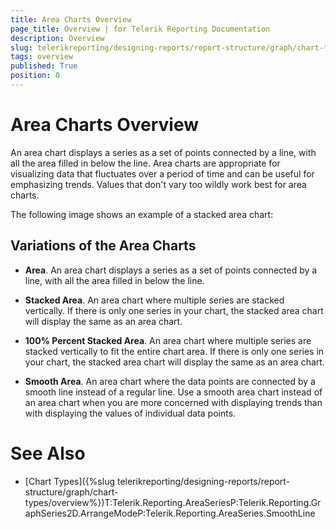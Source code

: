 ```yaml
---
title: Area Charts Overview
page_title: Overview | for Telerik Reporting Documentation
description: Overview
slug: telerikreporting/designing-reports/report-structure/graph/chart-types/area-charts/overview
tags: overview
published: True
position: 0
---
```


# Area Charts Overview



An area chart displays a series as a set of points connected by a line, with all the area filled in below the line.
        Area charts are appropriate for visualizing data that fluctuates over a period of time and can be useful for emphasizing trends.
        Values that don't vary too wildly work best for area charts.
      

The following image shows an example of a stacked area chart:

## Variations of the Area Charts

* __Area__. An area chart displays a series as a set of points connected by a line, with all the area filled in below the line.
            

* __Stacked Area__. An area chart where multiple series are stacked vertically.
              If there is only one series in your chart, the stacked area chart will display the same as an area chart.
            

* __100% Percent Stacked Area__. An area chart where multiple series are stacked vertically
              to fit the entire chart area. If there is only one series in your chart, the stacked area chart will display the same as an area chart.
            

* __Smooth Area__. An area chart where the data points are connected by a smooth line instead of a regular line.
              Use a smooth area chart instead of an area chart when you are more concerned with displaying trends than with displaying the values of individual data points.
            

# See Also

 * [Chart Types]({%slug telerikreporting/designing-reports/report-structure/graph/chart-types/overview%})T:Telerik.Reporting.AreaSeriesP:Telerik.Reporting.GraphSeries2D.ArrangeModeP:Telerik.Reporting.AreaSeries.SmoothLine
